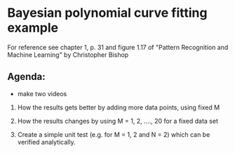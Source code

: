 # Bayesian polynomial curve fitting example

For reference see chapter 1, p. 31 and figure 1.17 of "Pattern Recognition
and Machine Learning" by Christopher Bishop

## Agenda:
* make two videos

1. How the results gets better by adding more data points, using fixed M

2. How the results changes by using M = 1, 2, ...., 20 for a fixed data set

3. Create a simple unit test (e.g. for M = 1, 2 and N = 2) which can be verified analytically.